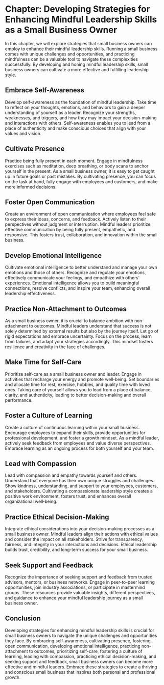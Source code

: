 Chapter: Developing Strategies for Enhancing Mindful Leadership Skills as a Small Business Owner
================================================================================================

In this chapter, we will explore strategies that small business owners can employ to enhance their mindful leadership skills. Running a small business comes with unique challenges and opportunities, and practicing mindfulness can be a valuable tool to navigate these complexities successfully. By developing and honing mindful leadership skills, small business owners can cultivate a more effective and fulfilling leadership style.

Embrace Self-Awareness
----------------------

Develop self-awareness as the foundation of mindful leadership. Take time to reflect on your thoughts, emotions, and behaviors to gain a deeper understanding of yourself as a leader. Recognize your strengths, weaknesses, and triggers, and how they may impact your decision-making and interactions with others. Self-awareness enables you to lead from a place of authenticity and make conscious choices that align with your values and vision.

Cultivate Presence
------------------

Practice being fully present in each moment. Engage in mindfulness exercises such as meditation, deep breathing, or body scans to anchor yourself in the present. As a small business owner, it is easy to get caught up in future goals or past mistakes. By cultivating presence, you can focus on the task at hand, fully engage with employees and customers, and make more informed decisions.

Foster Open Communication
-------------------------

Create an environment of open communication where employees feel safe to express their ideas, concerns, and feedback. Actively listen to their perspectives without judgment or interruption. Mindful leaders prioritize effective communication by being fully present, empathetic, and responsive. This fosters trust, collaboration, and innovation within the small business.

Develop Emotional Intelligence
------------------------------

Cultivate emotional intelligence to better understand and manage your own emotions and those of others. Recognize and regulate your emotions, effectively communicate your feelings, and empathize with others' experiences. Emotional intelligence allows you to build meaningful connections, resolve conflicts, and inspire your team, enhancing overall leadership effectiveness.

Practice Non-Attachment to Outcomes
-----------------------------------

As a small business owner, it is crucial to balance ambition with non-attachment to outcomes. Mindful leaders understand that success is not solely determined by external results but also by the journey itself. Let go of rigid expectations and embrace uncertainty. Focus on the process, learn from failures, and adapt your strategies accordingly. This mindset fosters resilience and creativity in the face of challenges.

Make Time for Self-Care
-----------------------

Prioritize self-care as a small business owner and leader. Engage in activities that recharge your energy and promote well-being. Set boundaries and allocate time for rest, exercise, hobbies, and quality time with loved ones. Taking care of yourself allows you to lead from a place of balance, clarity, and authenticity, leading to better decision-making and overall performance.

Foster a Culture of Learning
----------------------------

Create a culture of continuous learning within your small business. Encourage employees to expand their skills, provide opportunities for professional development, and foster a growth mindset. As a mindful leader, actively seek feedback from employees and value diverse perspectives. Embrace learning as an ongoing process for both yourself and your team.

Lead with Compassion
--------------------

Lead with compassion and empathy towards yourself and others. Understand that everyone has their own unique struggles and challenges. Show kindness, understanding, and support to your employees, customers, and stakeholders. Cultivating a compassionate leadership style creates a positive work environment, fosters trust, and enhances overall organizational well-being.

Practice Ethical Decision-Making
--------------------------------

Integrate ethical considerations into your decision-making processes as a small business owner. Mindful leaders align their actions with ethical values and consider the impact on all stakeholders. Strive for transparency, fairness, and integrity in your interactions and decisions. Ethical leadership builds trust, credibility, and long-term success for your small business.

Seek Support and Feedback
-------------------------

Recognize the importance of seeking support and feedback from trusted advisors, mentors, or business networks. Engage in peer-to-peer learning opportunities, join industry associations, or participate in mastermind groups. These resources provide valuable insights, different perspectives, and guidance to enhance your mindful leadership journey as a small business owner.

Conclusion
----------

Developing strategies for enhancing mindful leadership skills is crucial for small business owners to navigate the unique challenges and opportunities they face. By embracing self-awareness, cultivating presence, fostering open communication, developing emotional intelligence, practicing non-attachment to outcomes, prioritizing self-care, fostering a culture of learning, leading with compassion, practicing ethical decision-making, and seeking support and feedback, small business owners can become more effective and mindful leaders. Embrace these strategies to create a thriving and conscious small business that inspires both personal and professional growth.
